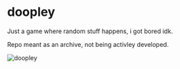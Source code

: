 # doopley
Just a game where random stuff happens, i got bored idk.

Repo meant as an archive, not being activley developed.

![doopley](https://tr.rbxcdn.com/11355915081faa9ef57f9a7c8d8ddc11/768/432/Image/Webp)
